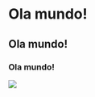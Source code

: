 # Ola mundo!
## Ola mundo!
### Ola mundo!
<img src="https://github.com/GFerrDev/teste-workshop/assets/107577067/b1fd22b8-8dcf-4450-94f8-eab2abed1dcd">
